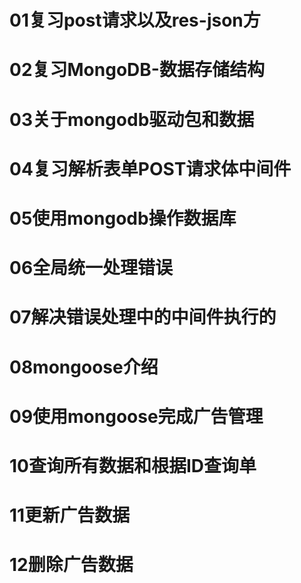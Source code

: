 # 01复习post请求以及res-json方
# 02复习MongoDB-数据存储结构
# 03关于mongodb驱动包和数据
# 04复习解析表单POST请求体中间件
# 05使用mongodb操作数据库
# 06全局统一处理错误
# 07解决错误处理中的中间件执行的
# 08mongoose介绍
# 09使用mongoose完成广告管理
# 10查询所有数据和根据ID查询单
# 11更新广告数据
# 12删除广告数据